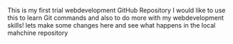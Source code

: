 This is my first trial webdevelopment GitHub Repository
I would like to use this to learn Git commands and also to do more with my webdevelopment skills!
lets make some changes here and see what happens in the local mahchine repository
